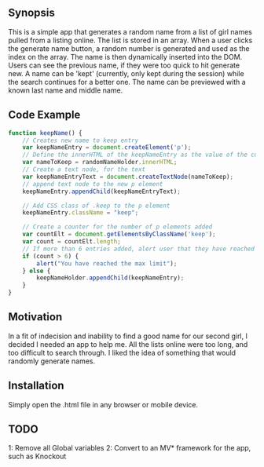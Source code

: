 ## Synopsis

This is a simple app that generates a random name from a list of girl names pulled from a listing online. The list is stored in an array. When a user clicks the generate name button, a random number is generated and used as the index on the array. The name is then dynamically inserted into the DOM. Users can see the previous name, if they were too quick to hit generate new. A name can be 'kept' (currently, only kept during the session) while the search continues for a better one. The name can be previewed with a known last name and middle name.

## Code Example

```javascript
function keepName() {
	// Creates new name to keep entry
	var keepNameEntry = document.createElement('p');
	// Define the innerHTML of the keepNameEntry as the value of the current Random Name
	var nameToKeep = randomNameHolder.innerHTML;
	// Create a text node, for the text
	var keepNameEntryText = document.createTextNode(nameToKeep);
	// append text node to the new p element
	keepNameEntry.appendChild(keepNameEntryText);

	// Add CSS class of .keep to the p element
	keepNameEntry.className = "keep";

	// Create a counter for the number of p elements added
	var countElt = document.getElementsByClassName('keep');
	var count = countElt.length;
	// If more than 6 entries added, alert user that they have reached max
	if (count > 6) {
		alert("You have reached the max limit");
	} else {
		keepNameHolder.appendChild(keepNameEntry);
	}
}
```

## Motivation

In a fit of indecision and inability to find a good name for our second girl, I decided I needed an app to help me. All the lists online were too long, and too difficult to search through. I liked the idea of something that would randomly generate names.

## Installation

Simply open the .html file in any browser or mobile device.

## TODO

1: Remove all Global variables
2: Convert to an MV* framework for the app, such as Knockout